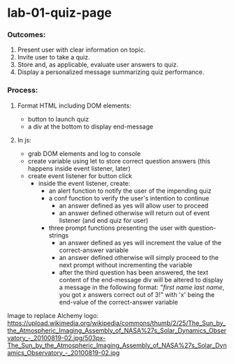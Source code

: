 # lab-01-quiz-page


### Outcomes:

1. Present user with clear information on topic.
2. Invite user to take a quiz.
3. Store and, as applicable, evaluate user answers to quiz.
4. Display a personalized message summarizing quiz performance.

### Process:

1. Format HTML including DOM elements:  
    - button to launch quiz  
    - a div at the bottom to display end-message  

2. In js:  
    - grab DOM elements and log to console  
    - create variable using let to store correct question answers (this happens inside event listener, later)  
    - create event listener for button click  
        - inside the event listener, create:  
            - an alert function to notify the user of the impending quiz  
            - a conf function to verify the user's intention to continue  
                - an answer defined as yes will allow user to proceed  
                - an answer defined otherwise will return out of event listener (and end quiz for user)  
            - three prompt functions presenting the user with question-strings  
                - an answer defined as yes will increment the value of the correct-answer variable  
                - an answer defined otherwise will simply proceed to the next prompt without incrementing the variable  
                - after the third question has been answered, the text content of the end-message div will be altered to display a message in the following format: "<em>first name</em> <em>last name</em>, you got <em>x</em> answers correct out of 3!" with 'x' being the end-value of the correct-answer variable  







Image to replace Alchemy logo: 
https://upload.wikimedia.org/wikipedia/commons/thumb/2/25/The_Sun_by_the_Atmospheric_Imaging_Assembly_of_NASA%27s_Solar_Dynamics_Observatory_-_20100819-02.jpg/503px-The_Sun_by_the_Atmospheric_Imaging_Assembly_of_NASA%27s_Solar_Dynamics_Observatory_-_20100819-02.jpg